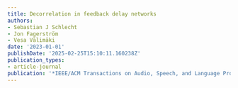 ```yaml
---
title: Decorrelation in feedback delay networks
authors:
- Sebastian J Schlecht
- Jon Fagerström
- Vesa Välimäki
date: '2023-01-01'
publishDate: '2025-02-25T15:10:11.160238Z'
publication_types:
- article-journal
publication: '*IEEE/ACM Transactions on Audio, Speech, and Language Processing*'
---
```

